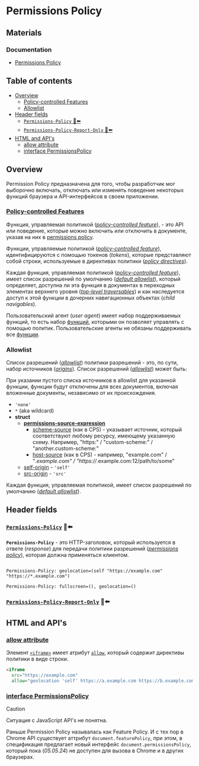# Permissions Policy

## Materials

### Documentation

- [Permissions Policy](https://w3c.github.io/webappsec-permissions-policy)

## Table of contents

- [Overview](#overview)
  - [Policy-controlled Features](#policy-controlled-features)
  - [Allowlist](#allowlist)
- [Header fields](#header-fields)
  - [`Permissions-Policy` 🎩⬅️](#permissions-policy-️)
  - [`Permissions-Policy-Report-Only` 🎩⬅️](#permissions-policy-report-only-️)
- [HTML and API's](#html-and-apis)
  - [allow attribute](#allow-attribute)
  - [interface PermissionsPolicy](#interface-permissionspolicy)

## Overview

Permission Policy предназначена для того, чтобы разработчик мог выборочно включать, отключать или изменять поведение некоторых функций браузера и API-интерфейсов в своем приложении.

### [Policy-controlled Features](https://w3c.github.io/webappsec-permissions-policy/#features)

Функция, управляемая политикой ([*policy-controlled feature*](https://w3c.github.io/webappsec-permissions-policy/#policy-controlled-feature)), - это API или поведение, которые можно включить или отключить в документе, указав на них в [permissions policy](https://w3c.github.io/webappsec-permissions-policy/#permissions-policy).

Функции, управляемые политикой ([*policy-controlled feature*](https://w3c.github.io/webappsec-permissions-policy/#policy-controlled-feature)), идентифицируются с помощью токенов (*tokens*), которые представляют собой строки, используемые в директивах политики ([*policy directives*](https://w3c.github.io/webappsec-permissions-policy/#policy-directive)).

Каждая функция, управляемая политикой ([*policy-controlled feature*](https://w3c.github.io/webappsec-permissions-policy/#policy-controlled-feature)), имеет список разрешений по умолчанию ([*default allowlist*](https://w3c.github.io/webappsec-permissions-policy/#policy-controlled-feature-default-allowlist)), который определяет, доступна ли эта функция в документах в переходных элементах верхнего уровня ([*top-level traversables*](https://html.spec.whatwg.org/multipage/document-sequences.html#top-level-traversable)) и как наследуется доступ к этой функции в дочерних навигационных объектах (*child navigables*).

Пользовательский агент (*user agent*) имеет набор поддерживаемых функций, то есть набор [функций](https://w3c.github.io/webappsec-permissions-policy/#policy-controlled-feature), которыми он позволяет управлять с помощью политик. Пользовательские агенты не обязаны поддерживать все [функции](https://w3c.github.io/webappsec-permissions-policy/#policy-controlled-feature).

### Allowlist

Список разрешений ([*allowlist*](https://w3c.github.io/webappsec-permissions-policy/#allowlist)) политики разрешений - это, по сути, набор источников ([*origins*](https://url.spec.whatwg.org/#concept-url-origin)). Список разрешений ([*allowlist*](https://w3c.github.io/webappsec-permissions-policy/#allowlist)) может быть:

При указании пустого списка источников в allowlist для указанной функции, функции будут отключены для всех документов, включая вложенные документы, независимо от их происхождения.

- `'none'`
- `*` (aka wildcard)
- **struct**
  - [**permissions-source-expression**](https://w3c.github.io/webappsec-permissions-policy/#permissions-source-expression)
    - [scheme-source](https://w3c.github.io/webappsec-csp/#grammardef-scheme-source) (как в CPS) - указывает источник, который соответствуют любому ресурсу, имеющему указанную схему. Например, "https:" / "custom-scheme:" / "another.custom-scheme:"
    - [host-source](https://w3c.github.io/webappsec-csp/#grammardef-host-source) (как в CPS) - например, "example.com" / "*.example.com" / "https://*.example.com:12/path/to/some"
  - [self-origin](https://w3c.github.io/webappsec-permissions-policy/#self-origin) - `'self'`
  - [src-origin](https://w3c.github.io/webappsec-permissions-policy/#src-origin) - `'src'`

Каждая функция, управляемая политикой, имеет список разрешений по умолчанию ([*default allowlist*](https://w3c.github.io/webappsec-permissions-policy/#policy-controlled-feature-default-allowlist)).

## Header fields

### [`Permissions-Policy`](https://w3c.github.io/webappsec-permissions-policy/#permissions-policy-header) 🎩⬅️

**`Permissions-Policy`** - это HTTP-заголовок, который используется в ответе (*response*) для передачи политики разрешений ([*permissions policy*](https://w3c.github.io/webappsec-permissions-policy/#permissions-policy)), которая должна применяться клиентом.

```http

Permissions-Policy: geolocation=(self "https://example.com" "https://*.example.com")

Permissions-Policy: fullscreen=(), geolocation=()

```

### [`Permissions-Policy-Report-Only`](https://w3c.github.io/webappsec-permissions-policy/#permissions-policy-report-only-http-header-field) 🎩⬅️

## HTML and API's

### [allow attribute](https://w3c.github.io/webappsec-permissions-policy/#iframe-allow-attribute)

Элемент [`<iframe>`](https://html.spec.whatwg.org/multipage/iframe-embed-object.html#the-iframe-element) имеет атрибут [`allow`](https://html.spec.whatwg.org/multipage/iframe-embed-object.html#attr-iframe-allow), который содержит директивы политики в виде строки.

```html
<iframe
  src="https://example.com"
  allow="geolocation 'self' https://a.example.com https://b.example.com"></iframe>
```

### [interface PermissionsPolicy](https://w3c.github.io/webappsec-permissions-policy/#the-policy-object)

> [!CAUTION]
> Ситуация с JavaScript API's не понятна.
>
> Раньше Permission Policy называлась как Feature Policy. И с тех пор в Chrome API существует аттрибут `document.featurePolicy`,  при этом, в спецификация предлагает новый интерфейс `document.permissionsPolicy`, который пока (*05.05.24*) не доступен для вызова в Chrome и в других браузерах.
